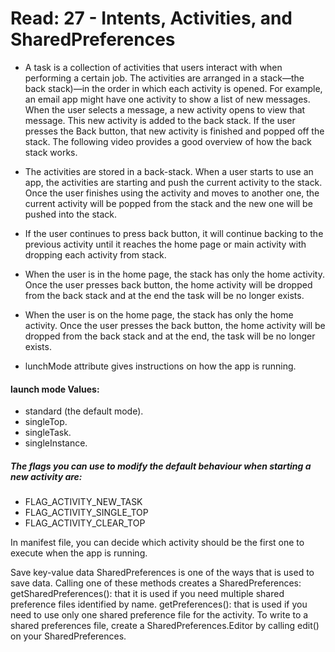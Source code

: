 # Read: 27 - Intents, Activities, and SharedPreferences


* A task is a collection of activities that users interact with when performing a certain job. The activities are arranged in a stack—the back stack)—in the order in which each activity is opened. For example, an email app might have one activity to show a list of new messages. When the user selects a message, a new activity opens to view that message. This new activity is added to the back stack. If the user presses the Back button, that new activity is finished and popped off the stack. The following video provides a good overview of how the back stack works.
* The activities are stored in a back-stack. When a user starts to use an app, the activities are starting and push the current activity to the stack. Once the user finishes using the activity and moves to another one, the current activity will be popped from the stack and the new one will be pushed into the stack.
* If the user continues to press back button, it will continue backing to the previous activity until it reaches the home page or main activity with dropping each activity from stack.
* When the user is in the home page, the stack has only the home activity. Once the user presses back button, the home activity will be dropped from the back stack and at the end the task will be no longer exists.
* When the user is on the home page, the stack has only the home activity. Once the user presses the back button, the home activity will be dropped from the back stack and at the end, the task will be no longer exists.

* lunchMode attribute gives instructions on how the app is running.

#### launch mode Values:

* standard (the default mode).
* singleTop.
* singleTask.
* singleInstance.

##### The flags you can use to modify the default behaviour when starting a new activity are:

* FLAG_ACTIVITY_NEW_TASK
* FLAG_ACTIVITY_SINGLE_TOP
* FLAG_ACTIVITY_CLEAR_TOP

In manifest file, you can decide which activity should be the first one to execute when the app is running.

Save key-value data
SharedPreferences is one of the ways that is used to save data.
Calling one of these methods creates a SharedPreferences:
getSharedPreferences(): that it is used if you need multiple shared preference files identified by name.
getPreferences(): that is used if you need to use only one shared preference file for the activity.
To write to a shared preferences file, create a SharedPreferences.Editor by calling edit() on your SharedPreferences.
